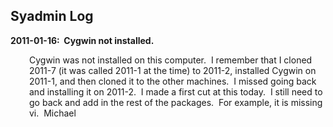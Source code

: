   <div class="content">
    <div class="field field-name-body field-type-text-with-summary field-label-hidden"><div class="field-items"><div class="field-item even"><h2>Syadmin Log</h2><p><strong>2011-01-16:  Cygwin not installed.<br /></strong></p><p style="padding-left: 30px;">Cygwin was not installed on this computer.  I remember that I cloned 2011-7 (it was called 2011-1 at the time) to 2011-2, installed Cygwin on 2011-1, and then cloned it to the other machines.  I missed going back and installing it on 2011-2.  I made a first cut at this today.  I still need to go back and add in the rest of the packages.  For example, it is missing vi.  Michael</p></div></div></div>  </div>

  
  
</div>
  </div>
</div>
  </div>
    </div>